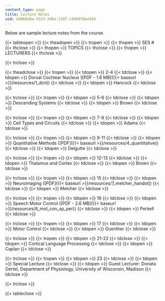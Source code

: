 ```yaml
---
content_type: page
title: Lecture Notes
uid: e9060a8a-5223-2d0a-2187-c45897bbe924
---
```


Below are sample lecture notes from the course.

{{< tableopen >}}
{{< theadopen >}}
{{< tropen >}}
{{< thopen >}}
SES #
{{< thclose >}}
{{< thopen >}}
TOPICS
{{< thclose >}}
{{< thopen >}}
LECTURERS
{{< thclose >}}

{{< trclose >}}

{{< theadclose >}}
{{< tropen >}}
{{< tdopen >}}
2-4
{{< tdclose >}}
{{< tdopen >}}
Dorsal Cochlear Nucleus ([PDF - 1.6 MB]({{< baseurl >}}/resources/1_dcn))
{{< tdclose >}}
{{< tdopen >}}
Hancock
{{< tdclose >}}

{{< trclose >}}
{{< tropen >}}
{{< tdopen >}}
5-6
{{< tdclose >}}
{{< tdopen >}}
Descending Systems
{{< tdclose >}}
{{< tdopen >}}
Brown
{{< tdclose >}}

{{< trclose >}}
{{< tropen >}}
{{< tdopen >}}
7-8
{{< tdclose >}}
{{< tdopen >}}
Cell Types and Circuits
{{< tdclose >}}
{{< tdopen >}}
Adams
{{< tdclose >}}

{{< trclose >}}
{{< tropen >}}
{{< tdopen >}}
9-11
{{< tdclose >}}
{{< tdopen >}}
Quantitative Methods ([PDF]({{< baseurl >}}/resources/4_quantitative))
{{< tdclose >}}
{{< tdopen >}}
Delgutte
{{< tdclose >}}

{{< trclose >}}
{{< tropen >}}
{{< tdopen >}}
12-13
{{< tdclose >}}
{{< tdopen >}}
Thalamus and Cortex
{{< tdclose >}}
{{< tdopen >}}
Brown
{{< tdclose >}}

{{< trclose >}}
{{< tropen >}}
{{< tdopen >}}
15
{{< tdclose >}}
{{< tdopen >}}
Neuroimaging ([PDF]({{< baseurl >}}/resources/7_melcher_handot))
{{< tdclose >}}
{{< tdopen >}}
Melcher
{{< tdclose >}}

{{< trclose >}}
{{< tropen >}}
{{< tdopen >}}
16
{{< tdclose >}}
{{< tdopen >}}
Speech Motor Control ([PDF - 2.6 MB]({{< baseurl >}}/resources/6_mot_con_sp_per))
{{< tdclose >}}
{{< tdopen >}}
Perkell
{{< tdclose >}}

{{< trclose >}}
{{< tropen >}}
{{< tdopen >}}
17
{{< tdclose >}}
{{< tdopen >}}
Motor Control
{{< tdclose >}}
{{< tdopen >}}
Guenther
{{< tdclose >}}

{{< trclose >}}
{{< tropen >}}
{{< tdopen >}}
21-22
{{< tdclose >}}
{{< tdopen >}}
Cortical Language Processing
{{< tdclose >}}
{{< tdopen >}}
Caplan
{{< tdclose >}}

{{< trclose >}}
{{< tropen >}}
{{< tdopen >}}
23
{{< tdclose >}}
{{< tdopen >}}
Special Lecture
{{< tdclose >}}
{{< tdopen >}}
Guest Lecturer: Donata Oertel, Department of Physiology, University of Wisconsin, Madison
{{< tdclose >}}

{{< trclose >}}

{{< tableclose >}}
